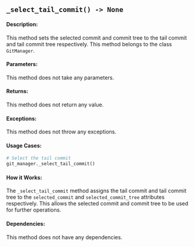 ## `_select_tail_commit() -> None`

#### Description:
This method sets the selected commit and commit tree to the tail commit and tail commit tree respectively. This method belongs to the class `GitManager`.

#### Parameters:
This method does not take any parameters.

#### Returns:
This method does not return any value.

#### Exceptions:
This method does not throw any exceptions.

#### Usage Cases:

```python
# Select the tail commit
git_manager._select_tail_commit()
```

#### How it Works:
The `_select_tail_commit` method assigns the tail commit and tail commit tree to the `selected_commit` and `selected_commit_tree` attributes respectively. This allows the selected commit and commit tree to be used for further operations.

#### Dependencies:
This method does not have any dependencies.
